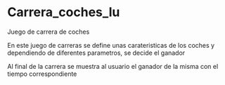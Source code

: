 # Carrera_coches_lu
Juego de carrera de coches

En este juego de carreras se define unas carateristicas de los coches y dependiendo de diferentes parametros, se decide el ganador

Al final de la carrera se muestra al usuario el ganador de la misma con el tiempo correspondiente
